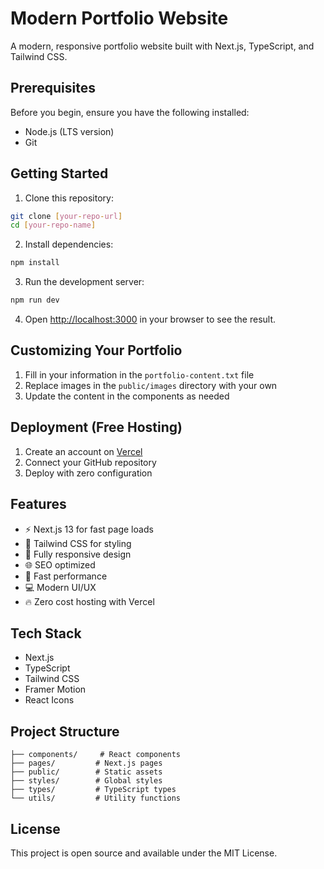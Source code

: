 # Modern Portfolio Website

A modern, responsive portfolio website built with Next.js, TypeScript, and Tailwind CSS.

## Prerequisites

Before you begin, ensure you have the following installed:
- Node.js (LTS version)
- Git

## Getting Started

1. Clone this repository:
```bash
git clone [your-repo-url]
cd [your-repo-name]
```

2. Install dependencies:
```bash
npm install
```

3. Run the development server:
```bash
npm run dev
```

4. Open [http://localhost:3000](http://localhost:3000) in your browser to see the result.

## Customizing Your Portfolio

1. Fill in your information in the `portfolio-content.txt` file
2. Replace images in the `public/images` directory with your own
3. Update the content in the components as needed

## Deployment (Free Hosting)

1. Create an account on [Vercel](https://vercel.com)
2. Connect your GitHub repository
3. Deploy with zero configuration

## Features

- ⚡️ Next.js 13 for fast page loads
- 🎨 Tailwind CSS for styling
- 📱 Fully responsive design
- 🌐 SEO optimized
- 🚀 Fast performance
- 💻 Modern UI/UX
- 🔥 Zero cost hosting with Vercel

## Tech Stack

- Next.js
- TypeScript
- Tailwind CSS
- Framer Motion
- React Icons

## Project Structure

```
├── components/     # React components
├── pages/         # Next.js pages
├── public/        # Static assets
├── styles/        # Global styles
├── types/         # TypeScript types
└── utils/         # Utility functions
```

## License

This project is open source and available under the MIT License. 